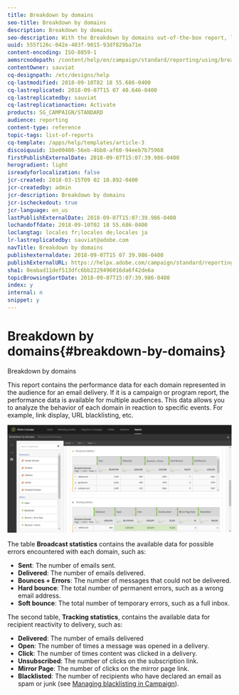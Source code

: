 ```yaml
---
title: Breakdown by domains
seo-title: Breakdown by domains
description: Breakdown by domains
seo-description: With the Breakdown by domains out-of-the-box report, learn about the performance data of your deliveries depending on each of your customer's domain.
uuid: 555f126c-042e-483f-9015-93df829ba71e
content-encoding: ISO-8859-1
aemsrcnodepath: /content/help/en/campaign/standard/reporting/using/breakdown-by-domains
contentOwner: sauviat
cq-designpath: /etc/designs/help
cq-lastmodified: 2018-09-10T02 18 55.686-0400
cq-lastreplicated: 2018-09-07T15 07 40.646-0400
cq-lastreplicatedby: sauviat
cq-lastreplicationaction: Activate
products: SG_CAMPAIGN/STANDARD
audience: reporting
content-type: reference
topic-tags: list-of-reports
cq-template: /apps/help/templates/article-3
discoiquuid: 1be00486-56eb-4bb8-af60-94eeb7b75968
firstPublishExternalDate: 2018-09-07T15:07:39.986-0400
herogradient: light
isreadyforlocalization: false
jcr-created: 2018-03-15T09 02 10.892-0400
jcr-createdby: admin
jcr-description: Breakdown by domains
jcr-ischeckedout: true
jcr-language: en_us
lastPublishExternalDate: 2018-09-07T15:07:39.986-0400
lochandoffdate: 2018-09-10T02 18 55.686-0400
loclangtag: locales fr;locales de;locales ja
lr-lastreplicatedby: sauviat@adobe.com
navTitle: Breakdown by domains
publishexternaldate: 2018-09-07T15 07 39.986-0400
publishExternalURL: https://helpx.adobe.com/campaign/standard/reporting/using/breakdown-by-domains.html
sha1: 0eabad11def513dfc6bb2229496016da6f42de6a
topicBrowsingSortDate: 2018-09-07T15:07:39.986-0400
index: y
internal: n
snippet: y
---
```


# Breakdown by domains{#breakdown-by-domains}

Breakdown by domains

This report contains the performance data for each domain represented in the audience for an email delivery. If it is a campaign or program report, the performance data is available for multiple audiences. This data allows you to analyze the behavior of each domain in reaction to specific events. For example, link display, URL blacklisting, etc.

![](assets/delivery_reports_6.png)

The table **Broadcast statistics** contains the available data for possible errors encountered with each domain, such as:

* **Sent**: The number of emails sent.
* **Delivered**: The number of emails delivered.
* **Bounces + Errors**: The number of messages that could not be delivered.
* **Hard bounce**: The total number of permanent errors, such as a wrong email address.
* **Soft bounce**: The total number of temporary errors, such as a full inbox.

The second table, **Tracking statistics**, contains the available data for recipient reactivity to delivery, such as:

* **Delivered**: The number of emails delivered
* **Open**: The number of times a message was opened in a delivery.
* **Click**: The number of times content was clicked in a delivery.
* **Unsubscribed**: The number of clicks on the subscription link.
* **Mirror Page**: The number of clicks on the mirror page link.
* **Blacklisted**: The number of recipients who have declared an email as spam or junk (see [Managing blacklisting in Campaign](../../audiences/using/about-opt-in-and-opt-out-in-campaign.md)).

